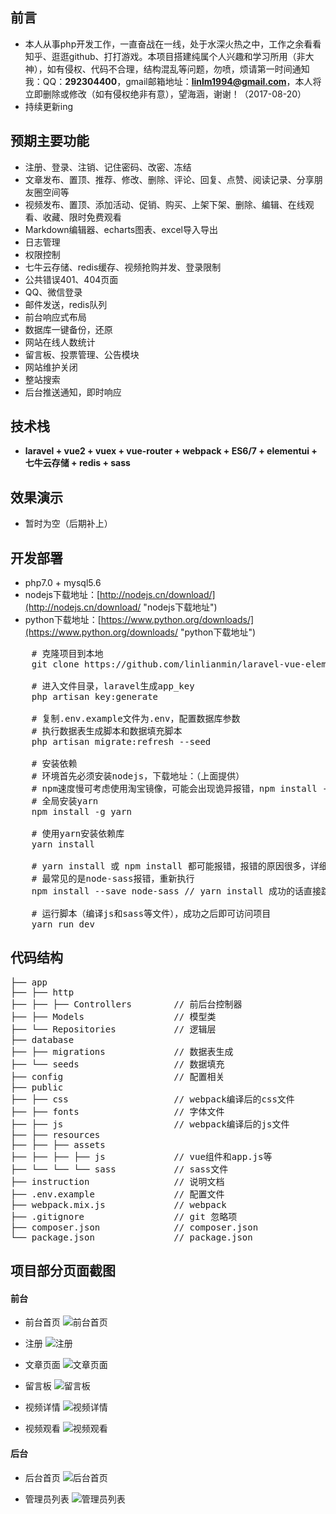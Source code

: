 ## 前言 ##
- 本人从事php开发工作，一直奋战在一线，处于水深火热之中，工作之余看看知乎、逛逛github、打打游戏。本项目搭建纯属个人兴趣和学习所用（非大神），如有侵权、代码不合理，结构混乱等问题，勿喷，烦请第一时间通知我：QQ：**292304400**，gmail邮箱地址：**linlm1994@gmail.com**，本人将立即删除或修改（如有侵权绝非有意），望海涵，谢谢！（2017-08-20）
- 持续更新ing
## 预期主要功能 ##
- 注册、登录、注销、记住密码、改密、冻结
- 文章发布、置顶、推荐、修改、删除、评论、回复、点赞、阅读记录、分享朋友圈空间等
- 视频发布、置顶、添加活动、促销、购买、上架下架、删除、编辑、在线观看、收藏、限时免费观看
- Markdown编辑器、echarts图表、excel导入导出
- 日志管理
- 权限控制
- 七牛云存储、redis缓存、视频抢购并发、登录限制
- 公共错误401、404页面
- QQ、微信登录
- 邮件发送，redis队列
- 前台响应式布局
- 数据库一键备份，还原
- 网站在线人数统计
- 留言板、投票管理、公告模块
- 网站维护关闭
- 整站搜索
- 后台推送通知，即时响应

## 技术栈 ##
- **laravel + vue2 + vuex + vue-router + webpack + ES6/7 + elementui + 七牛云存储 + redis + sass**

## 效果演示 ##
- 暂时为空（后期补上）

## 开发部署 ##
- php7.0 + mysql5.6
- nodejs下载地址：[http://nodejs.cn/download/](http://nodejs.cn/download/ "nodejs下载地址")
- python下载地址：[https://www.python.org/downloads/](https://www.python.org/downloads/ "python下载地址")
<pre>
    # 克隆项目到本地
    git clone https://github.com/linlianmin/laravel-vue-element.git

    # 进入文件目录，laravel生成app_key
    php artisan key:generate

    # 复制.env.example文件为.env，配置数据库参数
    # 执行数据表生成脚本和数据填充脚本
    php artisan migrate:refresh --seed

    # 安装依赖
    # 环境首先必须安装nodejs，下载地址：（上面提供）
    # npm速度慢可考虑使用淘宝镜像，可能会出现诡异报错，npm install --registry=https://registry.npm.taobao.org
    # 全局安装yarn
    npm install -g yarn

    # 使用yarn安装依赖库
    yarn install

    # yarn install 或 npm install 都可能报错，报错的原因很多，详细查看报错原因，正常情况会提示安装哪一个依赖库报（绝大部分是自身系统配置和墙的原因）
    # 最常见的是node-sass报错，重新执行
    npm install --save node-sass // yarn install 成功的话直接跳过此步奏

    # 运行脚本（编译js和sass等文件），成功之后即可访问项目
    yarn run dev
</pre>

## 代码结构 ##
<pre>
├── app
├── ├── http
├── ├── ├── Controllers        // 前后台控制器
├── ├── Models                 // 模型类
├── └── Repositories           // 逻辑层
├── database
├── ├── migrations             // 数据表生成
├── └── seeds                  // 数据填充
├── config                     // 配置相关
├── public
├── ├── css                    // webpack编译后的css文件
├── ├── fonts                  // 字体文件
├── ├── js                     // webpack编译后的js文件
├── ├── resources
├── ├── ├── assets
├── ├── ├── ├── js             // vue组件和app.js等
├── └── └── └── sass           // sass文件
├── instruction                // 说明文档
├── .env.example               // 配置文件
├── webpack.mix.js             // webpack
├── .gitignore                 // git 忽略项
├── composer.json              // composer.json
└── package.json               // package.json
</pre>

## 项目部分页面截图 ##
#### 前台 ####
- 前台首页
![前台首页](https://raw.githubusercontent.com/linlianmin/laravel-vue-element/master/public/github-images/frontend-index.png)

- 注册
![注册](https://raw.githubusercontent.com/linlianmin/laravel-vue-element/master/public/github-images/frontend-register.png)

- 文章页面
![文章页面](https://raw.githubusercontent.com/linlianmin/laravel-vue-element/master/public/github-images/frontend-article.png)

- 留言板
![留言板](https://raw.githubusercontent.com/linlianmin/laravel-vue-element/master/public/github-images/frontend-leave.png)

- 视频详情
![视频详情](https://raw.githubusercontent.com/linlianmin/laravel-vue-element/master/public/github-images/frontend-video-detail.png)

- 视频观看
![视频观看](https://raw.githubusercontent.com/linlianmin/laravel-vue-element/master/public/github-images/frontend-video-play.png)

#### 后台 ####
- 后台首页
![后台首页](https://raw.githubusercontent.com/linlianmin/laravel-vue-element/master/public/github-images/backend-index.png)

- 管理员列表
![管理员列表](https://raw.githubusercontent.com/linlianmin/laravel-vue-element/master/public/github-images/backend-admin.png)